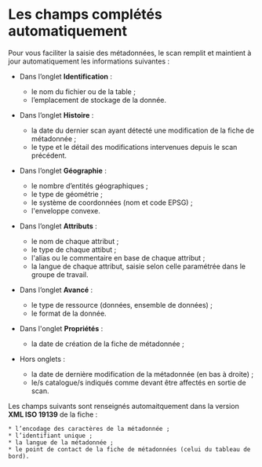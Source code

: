 # Les champs complétés automatiquement

Pour vous faciliter la saisie des métadonnées, le scan remplit et maintient à jour automatiquement les informations suivantes :

* Dans l’onglet **Identification** :

    * le nom du fichier ou de la table ;
    * l’emplacement de stockage de la donnée.

* Dans l’onglet **Histoire** :

    * la date du dernier scan ayant détecté une modification de la fiche de métadonnée ;
    * le type et le détail des modifications intervenues depuis le scan précédent.

* Dans l’onglet **Géographie** :

    * le nombre d’entités géographiques ;
    * le type de géométrie ;
    * le système de coordonnées (nom et code EPSG) ;
    * l'enveloppe convexe.

* Dans l’onglet **Attributs** :

    * le nom de chaque attribut ;
    * le type de chaque attibut ;
    * l'alias ou le commentaire en base de chaque attribut ;
    * la langue de chaque attribut, saisie selon celle paramétrée dans le groupe de travail.

* Dans l’onglet **Avancé** :

    * le type de ressource (données, ensemble de données) ;
    * le format de la donnée.

* Dans l'onglet **Propriétés** :

    * la date de création de la fiche de métadonnée ;

* Hors onglets :

    * la date de dernière modification de la métadonnée (en bas à droite) ;
    * le/s catalogue/s indiqués comme devant être affectés en sortie de scan.

Les champs suivants sont renseignés automaitquement dans la version **XML ISO 19139** de la fiche :

    * l’encodage des caractères de la métadonnée ;
    * l’identifiant unique ;
    * la langue de la métadonnée ;
    * le point de contact de la fiche de métadonnées (celui du tableau de bord).
